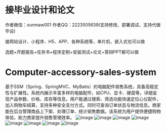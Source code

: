 # 接毕业设计和论文
作者微信：xunmaw001  作者QQ：2223505639(支持修改、部署调试、支持代做毕设)

接网站设计、小程序、H5、APP、各种系统等，单片机、嵌入式也可以做

选题+开题报告+任务书+程序定制+安装测试+论文+答辩PPT都可以做
# Computer-accessory-sales-system
基于SSM（Spring、SpringMVC、MyBatis）的电脑配件销售系统，具备高稳定性与扩展性。系统内展示丰富多样的电脑配件，如CPU、显卡、硬盘等，详细呈现产品参数、价格、库存等信息。用户能通过搜索、筛选功能快速定位心仪配件，加入购物车结算，支持多种安全支付方式。同时可查询订单状态与物流信息。商家能在后台管理商品上下架、处理订单、统计销售数据。该系统为用户提供便捷购物体验，助力商家提升销售管理效率。 
![image](https://github.com/user-attachments/assets/d4b67168-6013-4a1c-9df2-99df62a6df52)
![image](https://github.com/user-attachments/assets/5b173ca6-d7ff-40de-affd-68f1e27a6aa5)
![image](https://github.com/user-attachments/assets/bd18d71d-76dc-4338-92e7-812d5c4b2252)
![image](https://github.com/user-attachments/assets/cf3151e8-9e8a-436d-9ee8-56c0325c7f05)
![image](https://github.com/user-attachments/assets/43d1bb8b-ba72-4542-b94a-b8b7c0c2a197)
![image](https://github.com/user-attachments/assets/79cfef3c-7c30-4398-855a-8296d7d3603b)
![image](https://github.com/user-attachments/assets/b5d1308b-06e0-4412-b236-a129822dd6e4)
![image](https://github.com/user-attachments/assets/23757a28-cac8-44fb-a056-1ac64d8f5ecc)
